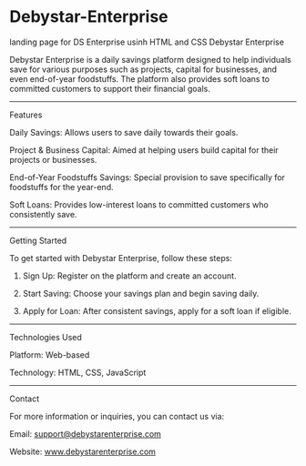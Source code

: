 # Debystar-Enterprise
landing page for DS Enterprise usinh HTML and CSS
Debystar Enterprise

Debystar Enterprise is a daily savings platform designed to help individuals save for various purposes such as projects, capital for businesses, and even end-of-year foodstuffs. The platform also provides soft loans to committed customers to support their financial goals.


---

Features

Daily Savings: Allows users to save daily towards their goals.

Project & Business Capital: Aimed at helping users build capital for their projects or businesses.

End-of-Year Foodstuffs Savings: Special provision to save specifically for foodstuffs for the year-end.

Soft Loans: Provides low-interest loans to committed customers who consistently save.



---

Getting Started

To get started with Debystar Enterprise, follow these steps:

1. Sign Up: Register on the platform and create an account.


2. Start Saving: Choose your savings plan and begin saving daily.


3. Apply for Loan: After consistent savings, apply for a soft loan if eligible.




---

Technologies Used

Platform: Web-based

Technology: HTML, CSS, JavaScript



---

Contact

For more information or inquiries, you can contact us via:

Email: support@debystarenterprise.com

Website: www.debystarenterprise.com
